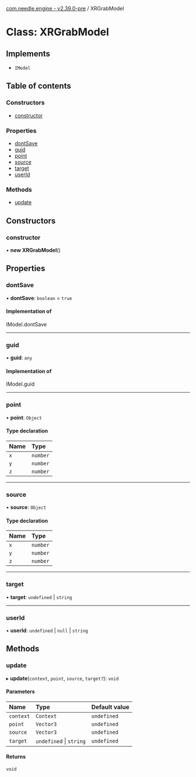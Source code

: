 [com.needle.engine - v2.39.0-pre](../README.md) / XRGrabModel

# Class: XRGrabModel

## Implements

- `IModel`

## Table of contents

### Constructors

- [constructor](XRGrabModel.md#constructor)

### Properties

- [dontSave](XRGrabModel.md#dontsave)
- [guid](XRGrabModel.md#guid)
- [point](XRGrabModel.md#point)
- [source](XRGrabModel.md#source)
- [target](XRGrabModel.md#target)
- [userId](XRGrabModel.md#userid)

### Methods

- [update](XRGrabModel.md#update)

## Constructors

### constructor

• **new XRGrabModel**()

## Properties

### dontSave

• **dontSave**: `boolean` = `true`

#### Implementation of

IModel.dontSave

___

### guid

• **guid**: `any`

#### Implementation of

IModel.guid

___

### point

• **point**: `Object`

#### Type declaration

| Name | Type |
| :------ | :------ |
| `x` | `number` |
| `y` | `number` |
| `z` | `number` |

___

### source

• **source**: `Object`

#### Type declaration

| Name | Type |
| :------ | :------ |
| `x` | `number` |
| `y` | `number` |
| `z` | `number` |

___

### target

• **target**: `undefined` \| `string`

___

### userId

• **userId**: `undefined` \| ``null`` \| `string`

## Methods

### update

▸ **update**(`context`, `point`, `source`, `target?`): `void`

#### Parameters

| Name | Type | Default value |
| :------ | :------ | :------ |
| `context` | `Context` | `undefined` |
| `point` | `Vector3` | `undefined` |
| `source` | `Vector3` | `undefined` |
| `target` | `undefined` \| `string` | `undefined` |

#### Returns

`void`
